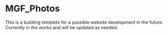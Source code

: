 # MGF_Photos

This is a building templete for a possible website development in the future. Currently in the works and will be updated as needed.

